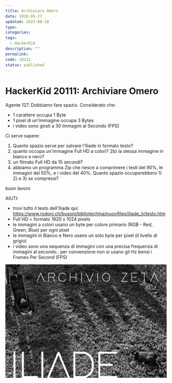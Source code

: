 ```yaml
---
title: Archiviare Omero
date: 2020-05-27
updated: 2023-08-18
type: 
categories: 
tags:
  - HackerKid
description: ""
permalink: 
code: 20111
status: published
---
```

# HackerKid 20111: Archiviare Omero

Agente 127. Dobbiamo fare spazio.
Considerato che:

- 1 carattere occupa 1 Byte
- 1 pixel di un'immagine occupa 3 Bytes
- i video sono girati a 30 Immagini al Secondo (FPS)

Ci serve sapere:

1) Quanto spazio serve per salvare l'Iliade in formato testo?
2) quanto occupa un'immagine Full HD a colori?
2b) la stessa immagine in bianco e nero?
3) un filmato Full HD da 15 secondi?
4) abbiamo un programma Zip che riesce a comprimere i testi del 90%, le immagini del 50%, e i video del 40%. Quanto spazio occuperebbero 1) 2) e 3) se compressi?

buon lavoro

AIUTI:

- trovi tutto il testo dell'Iliade qui:
https://www.rodoni.ch/busoni/bibliotechina/nuovifiles/iliade_h/testo.htm
- Full HD = formato 1920 x 1024 pixels
- le immagini a colori usano un byte per colore primario (RGB - Red, Green, Blue) per ogni pixel
- le immagini in Bianco e Nero usano un solo byte per pixel (il livello di grigio)
- i video sono una sequenza di immagini con una precisa frequenza di immagini al secondo.. per convenzione non si usano gli Hz bensì i Frames Per Second (FPS)

![img](../../../assets/img/hackerkid/archivio_iliade.jpg)

